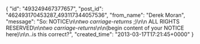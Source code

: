  {
   "id": "493249467377657",
   "post_id": "462493170453287_493117344057536",
   "from_name": "Derek Moran",
   "message": "So:     NOTICE\n\n*two carriage-returns* ;)\n\n  ALL RIGHTS RESERVED\n\n*two carriage-returns*\n\n(begin content of your NOTICE here)\n\n..is this correct?",
   "created_time": "2013-03-17T17:21:45+0000"
 }
